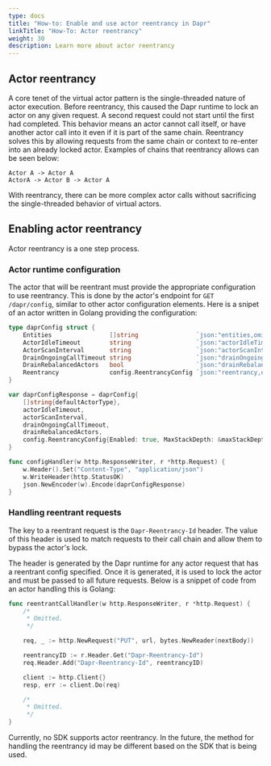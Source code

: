 ```yaml
---
type: docs
title: "How-to: Enable and use actor reentrancy in Dapr"
linkTitle: "How-To: Actor reentrancy"
weight: 30
description: Learn more about actor reentrancy
---
```


## Actor reentrancy
A core tenet of the virtual actor pattern is the single-threaded nature of actor execution. Before reentrancy, this caused the Dapr runtime to lock an actor on any given request. A second request could not start until the first had completed. This behavior means an actor cannot call itself, or have another actor call into it even if it is part of the same chain. Reentrancy solves this by allowing requests from the same chain or context to re-enter into an already locked actor. Examples of chains that reentrancy allows can be seen below:

```
Actor A -> Actor A
ActorA -> Actor B -> Actor A
```

With reentrancy, there can be more complex actor calls without sacrificing the single-threaded behavior of virtual actors.

## Enabling actor reentrancy
Actor reentrancy is a one step process.

### Actor runtime configuration
The actor that will be reentrant must provide the appropriate configuration to use reentrancy. This is done by the actor's endpoint for `GET /dapr/config`, similar to other actor configuration elements. Here is a snipet of an actor written in Golang providing the configuration:

```go
type daprConfig struct {
	Entities                []string                `json:"entities,omitempty"`
	ActorIdleTimeout        string                  `json:"actorIdleTimeout,omitempty"`
	ActorScanInterval       string                  `json:"actorScanInterval,omitempty"`
	DrainOngoingCallTimeout string                  `json:"drainOngoingCallTimeout,omitempty"`
	DrainRebalancedActors   bool                    `json:"drainRebalancedActors,omitempty"`
	Reentrancy              config.ReentrancyConfig `json:"reentrancy,omitempty"`
}

var daprConfigResponse = daprConfig{
	[]string{defaultActorType},
	actorIdleTimeout,
	actorScanInterval,
	drainOngoingCallTimeout,
	drainRebalancedActors,
	config.ReentrancyConfig{Enabled: true, MaxStackDepth: &maxStackDepth},
}

func configHandler(w http.ResponseWriter, r *http.Request) {
	w.Header().Set("Content-Type", "application/json")
	w.WriteHeader(http.StatusOK)
	json.NewEncoder(w).Encode(daprConfigResponse)
}
```

### Handling reentrant requests
The key to a reentrant request is the `Dapr-Reentrancy-Id` header. The value of this header is used to match requests to their call chain and allow them to bypass the actor's lock.

The header is generated by the Dapr runtime for any actor request that has a reentrant config specified. Once it is generated, it is used to lock the actor and must be passed to all future requests. Below is a snippet of code from an actor handling this is Golang:

```go
func reentrantCallHandler(w http.ResponseWriter, r *http.Request) {
    /*
     * Omitted.
     */

	req, _ := http.NewRequest("PUT", url, bytes.NewReader(nextBody))

	reentrancyID := r.Header.Get("Dapr-Reentrancy-Id")
	req.Header.Add("Dapr-Reentrancy-Id", reentrancyID)

	client := http.Client{}
	resp, err := client.Do(req)

    /*
     * Omitted.
     */
}
```

Currently, no SDK supports actor reentrancy. In the future, the method for handling the reentrancy id may be different based on the SDK that is being used.
